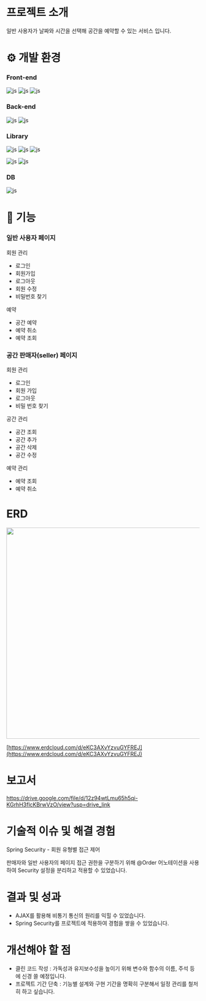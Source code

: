 # 프로젝트 소개
일반 사용자가 날짜와 시간을 선택해 공간을 예약할 수 있는 서비스 입니다.

# ⚙️ 개발 환경
### Front-end

![js](https://img.shields.io/badge/HTML5-E34F26?style=for-the-badge&logo=HTML5&logoColor=white)
![js](https://img.shields.io/badge/CSS3-1572B6?style=for-the-badge&logo=CSS3&logoColor=white)
![js](https://img.shields.io/badge/JavaScript-F7DF1E?style=for-the-badge&logo=JavaScript&logoColor=white)

### Back-end
![js](https://img.shields.io/badge/SpringBoot-6DB33F?style=for-the-badge&logo=SpringBoot&logoColor=white)
![js](https://img.shields.io/badge/java-007396?style=for-the-badge&logo=OpenJDK&logoColor=white")

### Library
![js](https://img.shields.io/badge/Thymeleaf-005F0F?style=for-the-badge&logo=Thymeleaf&logoColor=white)
![js](https://img.shields.io/badge/jQuery-0769AD?style=for-the-badge&logo=jQuery&logoColor=white)
![js](https://img.shields.io/badge/BootStrap-7952B3?style=for-the-badge&logo=BootStrap&logoColor=white)

![js](https://img.shields.io/badge/Mybatis-000000?style=for-the-badge&logo=Mybatis&logoColor=white)
![js](https://img.shields.io/badge/SpringSecurity-6DB33F?style=for-the-badge&logo=SpringSecurity&logoColor=white)

### DB
![js](https://img.shields.io/badge/MySQL-4479A1?style=for-the-badge&logo=MySQL&logoColor=white)

# 📌 기능
### 일반 사용자 페이지
회원 관리
- 로그인
- 회원가입
- 로그아웃
- 회원 수정
- 비밀번호 찾기
  
예약
- 공간 예약
- 예약 취소
- 예약 조회
  
###  공간 판매자(seller) 페이지
회원 관리
- 로그인
- 회원 가입
- 로그아웃
- 비밀 번호 찾기

공간 관리
- 공간 조회
- 공간 추가
- 공간 삭제
- 공간 수정

예약 관리
- 예약 조회
- 예약 취소

# ERD
<img src="https://github.com/user-attachments/assets/406d791a-c3a0-4ee1-b6ba-afe4bd0f77c9" width="900" height="550" /> 

[https://www.erdcloud.com/d/eKC3AXvYzvuGYFREJ](https://www.erdcloud.com/d/eKC3AXvYzvuGYFREJ)

# 보고서
https://drive.google.com/file/d/12z94wtLmu65h5qi-KGrhH3flcKBrwVzO/view?usp=drive_link

# 기술적 이슈 및 해결 경험
Spring Security - 회원 유형별 접근 제어

판매자와 일반 사용자의 페이지 접근 권한을 구분하기 위해 @Order 어노테이션을 사용하여 Security 설정을 분리하고 적용할 수 있었습니다.

# 결과 및 성과
- AJAX를 활용해 비통기 통신의 원리를 익힐 수 있었습니다.
- Spring Security를 프로젝트에 적용하여 경험을 쌓을 수 있었습니다.

# 개선해야 할 점
- 클린 코드 작성 : 가독성과 유지보수성을 높이기 위해 변수와 함수의 이름, 주석 등에 신경 쓸 예정입니다.
- 프로젝트 기간 단축 : 기능별 설계와 구현 기간을 명확히 구분해서 일정 관리를 철저히 하고 싶습니다.
